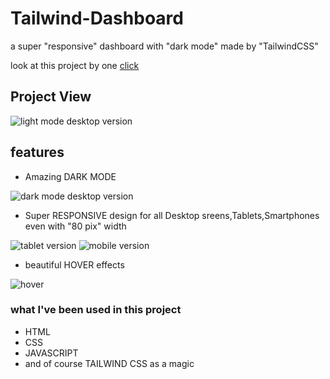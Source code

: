 # Tailwind-Dashboard
a super "responsive" dashboard with "dark mode" made by "TailwindCSS"

look at this project by one [click](https://hosseinmazhar.github.io/Tailwind-Dashboard/)

## Project View

![light mode desktop version](https://user-images.githubusercontent.com/91896821/177548894-70bcfa13-0b1c-477b-9033-3d3b8f58113c.PNG)

## features


- Amazing DARK MODE

![dark mode desktop version](https://user-images.githubusercontent.com/91896821/177549408-c7e95aa4-0a70-4f3b-8ec8-54229ca45582.PNG)



- Super RESPONSIVE design for all Desktop sreens,Tablets,Smartphones even with "80 pix" width

![tablet version](https://user-images.githubusercontent.com/91896821/177549599-d6f4769b-d755-4302-8af9-0124d63228a8.PNG)   ![mobile version](https://user-images.githubusercontent.com/91896821/177549692-0c307988-36fd-421a-baf3-be23ea5f4d98.PNG)


- beautiful HOVER effects

![hover](https://user-images.githubusercontent.com/91896821/177549934-1846cd40-f4d3-4d66-bcef-abaf7e119719.PNG)


### what I've been used in this project
- HTML
- CSS
- JAVASCRIPT
- and of course TAILWIND CSS as a magic
